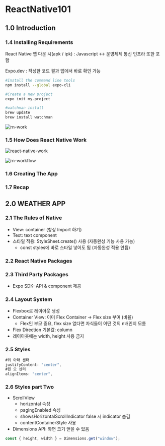 # ReactNative101

## 1.0 Introduction

### 1.4 Installing Requirements

React Native 앱 다운 시(apk / ipk) : Javascript <-> 운영체제 통신 인프라 또한 포함

Expo.dev : 작성한 코드 결과 앱에서 바로 확인 가능

```bash
#Install the command line tools
npm install --global expo-cli

#Create a new project
expo init my-project

#watchman install
brew update
brew install watchman
```

![rn-work](https://velog.velcdn.com/images/seoltang/post/845d144d-68c4-4d7b-be2c-d210cdd3075e/image.png)

### 1.5 How Does React Native Work

![react-native-work](https://atomate.net/wp-content/uploads/2018/11/image1.jpg)

![rn-workflow](https://media.geeksforgeeks.org/wp-content/uploads/20210713140554/GFG.png)

### 1.6 Creating The App

### 1.7 Recap

## 2.0 WEATHER APP

### 2.1 The Rules of Native

- View: container (항상 Import 하기)
- Text: text component
- 스타일 적용: StyleSheet.create() 사용 (자동완성 기능 사용 가능)
  - const styles에 바로 스타일 넣어도 됨 (자동완성 적용 안됨)

### 2.2 React Native Packages

### 2.3 Third Party Packages

- Expo SDK: API & component 제공

### 2.4 Layout System

- Flexbox로 레이아웃 생성
- Container View: 이미 Flex Container -> Flex size 부여 (비율)
  - Flex인 부모 중요, flex size 없다면 자식들이 어떤 것의 n배인지 모름
- Flex Direction 기본값: column
- 레이아웃에는 width, height 사용 금지

### 2.5 Styles

```js
#위 아래 센터
justifyContent: "center",
#왼 오 센터
alignItems: "center",
```

### 2.6 Styles part Two

- ScrollView
  - horizontal 속성
  - pagingEnabled 속성
  - showsHorizontalScrollIndicator false 시 indicator 숨김
  - contentContainerStyle 사용
- Dimensions API: 화면 크기 얻을 수 있음

```js
const { height, width } = Dimensions.get("window");
```
